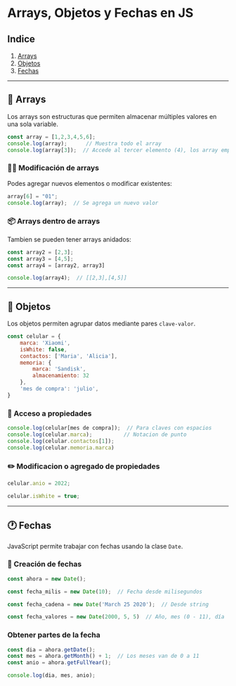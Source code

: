 # Arrays, Objetos y Fechas en JS

## Indice

  1. [Arrays](#-arrays)
  2. [Objetos](#-objetos)
  3. [Fechas](#-fechas)

---

## 🔹 Arrays

Los arrays son estructuras que permiten almacenar múltiples valores en una sola variable.

```javascript
const array = [1,2,3,4,5,6];
console.log(array);      // Muestra todo el array
console.log(array[3]);  // Accede al tercer elemento (4), los array empiezan desde el 0
```

### ✍🏻 Modificación de arrays

Podes agregar nuevos elementos o modificar existentes:

```javascript
array[6] = "01";
console.log(array);  // Se agrega un nuevo valor
```

### 📦 Arrays dentro de arrays

Tambien se pueden tener arrays anidados:

```javascript
const array2 = [2,3];
const array3 = [4,5];
const array4 = [array2, array3]

console.log(array4);  // [[2,3],[4,5]]
```

---

## 🔸 Objetos

Los objetos permiten agrupar datos mediante pares `clave-valor`.

```javascript
const celular = {
    marca: 'Xiaomi',
    isWhite: false,
    contactos: ['Maria', 'Alicia'],
    memoria: {
        marca: 'Sandisk',
        almacenamiento: 32
    },
    'mes de compra': 'julio',
}
```

### 📌 Acceso a propiedades

```javascript
console.log(celular[mes de compra]);  // Para claves con espacios
console.log(celular.marca);          // Notacion de punto
console.log(celular.contactos[1]);
console.log(celular.memoria.marca)
```

### ✏️ Modificacion o agregado de propiedades

```javascript
celular.anio = 2022;

celular.isWhite = true;
```

---

## 🕐 Fechas

JavaScript permite trabajar con fechas usando la clase `Date`.

### 📅 Creación de fechas

```javascript
const ahora = new Date();
```

```javascript
const fecha_milis = new Date(10);  // Fecha desde milisegundos
```

```javascript
const fecha_cadena = new Date('March 25 2020');  // Desde string
```

```javascript
const fecha_valores = new Date(2000, 5, 5)  // Año, mes (0 - 11), día
```

### Obtener partes de la fecha

```javascript
const dia = ahora.getDate();
const mes = ahora.getMonth() + 1;  // Los meses van de 0 a 11
const anio = ahora.getFullYear();

console.log(dia, mes, anio);
```
